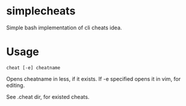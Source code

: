 simplecheats
============

Simple bash implementation of cli cheats idea.

# Usage

    cheat [-e] cheatname

Opens cheatname in less, if it exists. If -e specified opens it in vim, for editing.

See .cheat dir, for existed cheats.
